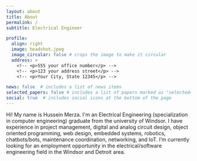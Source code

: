 ```yaml
---
layout: about
title: About
permalink: /
subtitle: Electrical Engineer

profile:
  align: right
  image: headshot.jpeg
  image_circular: false # crops the image to make it circular
  address: >
    <!-- <p>555 your office number</p> -->
    <!-- <p>123 your address street</p> -->
    <!-- <p>Your City, State 12345</p> -->

news: false  # includes a list of news items
selected_papers: false # includes a list of papers marked as "selected={true}"
social: true  # includes social icons at the bottom of the page
---
```


Hi! My name is Hussein Merza. I'm an Electrical Engineering (specialization in computer engineering) graduate from the university of Windsor. I have experience in project management, digital and analog circuit design, object oriented programming, web design, embedded systems, robotics, chatbots/bots, maintenance coordination, networking, and IoT. I’m currently looking for an employment opportunity in the electrical/software engineering field in the Windsor and Detroit area.
